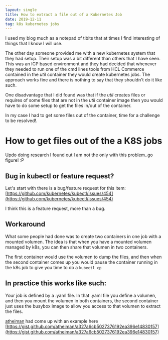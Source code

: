 ```yaml
---
layout: single
title: How to extract a file out of a Kubernetes Job
date: 2019-12-11
tag: k8s kubernetes jobs
---
```

I used my blog much as a notepad of tibits that at times I find interesting of things that I know I will use.

The other day someone provided me with a new kubernetes system that they had setup. Their setup was a bit different than others that I have seen. This was an ICP based environment and they had decided that whenever they needed to run one of the cmd lines tools from HCL Commerce contained in the *util* container they would create kubernetes jobs. The approach works fine and there is nothing to say that they shouldn't do it like such.

One disadvantage that I did found was that if the *util* creates files or requires of some files that are not in the *util* container image then you would have to do some setup to get the files in/out of the container.

In my case I had to get some files out of the container,  time for a challenge to be resolved!.

# How to get files out of the a K8S jobs
Updo doing research I found out I am not the only with this problem..go figure! :P

## Bug in kubectl or feature request?
Let's start with there is a bug/feature request for this item: [https://github.com/kubernetes/kubectl/issues/454](https://github.com/kubernetes/kubectl/issues/454)

I think this is a feature request, more than a bug.

## Workaround
What some people had done was to create two containers in one job with a mounted volumen.
The idea is that when you have a mounted volumen managed by k8s, you can then share that volumen in two containers.

The first container would use the volumen to dump the files, and then when the second container comes up you would pause the container running in the k8s job to give you time to do a `kubectl cp`

## In practice this works like such:
Your job is defined by a .yaml file. In that .yaml file you define a volumen, and then you mount the volumen in both containers, the second container just uses the busybox image to allow you access to that volumen to extract the files.

[atheiman](https://gist.github.com/atheiman) had come up with an example here [https://gist.github.com/atheiman/a327a6cb5027376192ea396e14830157](https://gist.github.com/atheiman/a327a6cb5027376192ea396e14830157)
